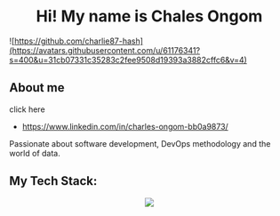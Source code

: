 <h1 align="center">Hi! My name is Chales Ongom </h1>
<p align="center"> </p>


![https://github.com/charlie87-hash](https://avatars.githubusercontent.com/u/61176341?s=400&u=31cb07331c35283c2fee9508d19393a3882cffc6&v=4)


## About me
click here 
- https://www.linkedin.com/in/charles-ongom-bb0a9873/ 

Passionate about software development, DevOps methodology and the world of data.

##
## My Tech Stack:

<p align="center">
  <a href="#">
    <img src="https://skillicons.dev/icons?i=python,django,mysql,linux,docker,kubernetes,aws&theme=light"/>
  </a>
</p>

##
